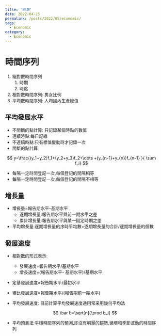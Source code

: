 ```yaml
---
title: '經濟'
date: 2022-04-25
permalink: /posts/2022/05/economic/
tags:
  - Economic
category:
  - Economic
---
```



# 時間序列

1. 絕對數時間序列
   1. 時期
   2. 時點
2. 相對數時間序列: 男女比例
3. 平均數時間序列: 人均國內生產總值


## 平均發展水平
- 不間斷的點計算: 只記錄某個時點的數值
 - 連續時點:每日記綠
 - 不連續時點:只有標值變動時才記錄一次
- 間斷的點計算

$$
y=\frac{(y_1+y_2)f_1+(y_2+y_3)f_2+\dots +(y_{n-1}+y_{n})f_{n-1} }{ \sum f_i}
$$

  - 每隔一定時間登記一次,每個登記的間隔相等
  - 每隔一定時間登記一次,每個登記的間隔不相等

## 增長量
- 增長量=報告期水平-基期水平
  - 逐期增長量:報告期水平與前一期水平之差
  - 累計增長量:報告期水平與某一固定時期之差
- 平均增長量:逐期增長量的序時平均數=逐期增長量的合計/逐期增長量的個數
  
## 發展速度
- 相對數的形式表示: 
  - 發展速度=報告期水平/基期水平
  - 增長速度=(報告期水平- 基期水平)/基期水平
- 定基發展速度=報告期水平/最初水平
- 環比發展速度=報告期水平/(報告期前一期水平)
- 平均發展速度: 目前計算平均發展速度通用常采用幾何平均法
  
  $$
  \bar b=\sqrt[n]{\prod b_i}
  $$

- 平均預測法:平穩時間序列的預測,即沒有明顥的趨勢,循環和季節波動的時間序列